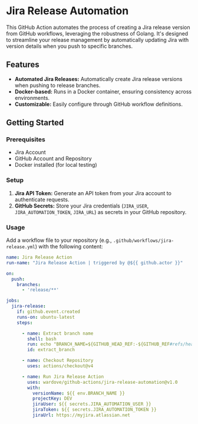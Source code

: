 # Jira Release Automation

This GitHub Action automates the process of creating a Jira release version from GitHub workflows, leveraging the robustness of Golang. It's designed to streamline your release management by automatically updating Jira with version details when you push to specific branches.

## Features

- **Automated Jira Releases:** Automatically create Jira release versions when pushing to release branches.
- **Docker-based:** Runs in a Docker container, ensuring consistency across environments.
- **Customizable:** Easily configure through GitHub workflow definitions.

## Getting Started

### Prerequisites

- Jira Account
- GitHub Account and Repository
- Docker installed (for local testing)

### Setup

1. **Jira API Token:** Generate an API token from your Jira account to authenticate requests.
2. **GitHub Secrets:** Store your Jira credentials (`JIRA_USER`, `JIRA_AUTOMATION_TOKEN`, `JIRA_URL`) as secrets in your GitHub repository.

### Usage

Add a workflow file to your repository (e.g., `.github/workflows/jira-release.yml`) with the following content:

```yaml
name: Jira Release Action
run-name: "Jira Release Action | triggered by @${{ github.actor }}"

on:
  push:
    branches:
      - 'release/**'

jobs:
  jira-release:
    if: github.event.created
    runs-on: ubuntu-latest
    steps:

      - name: Extract branch name
        shell: bash
        run: echo "BRANCH_NAME=${GITHUB_HEAD_REF:-${GITHUB_REF#refs/heads/}}" >> $GITHUB_ENV
        id: extract_branch

      - name: Checkout Repository
        uses: actions/checkout@v4

      - name: Run Jira Release Action
        uses: wardove/github-actions/jira-release-automation@v1.0
        with:
          versionName: ${{ env.BRANCH_NAME }}
          projectKey: DEV
          jiraUser: ${{ secrets.JIRA_AUTOMATION_USER }}
          jiraToken: ${{ secrets.JIRA_AUTOMATION_TOKEN }}
          jiraUrl: https://myjira.atlassian.net
```